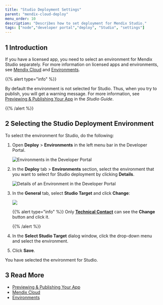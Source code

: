 ```yaml
---
title: "Studio Deployment Settings"
parent: "mendix-cloud-deploy"
menu_order: 10
description: "Describes how to set deployment for Mendix Studio."
tags: ["node","developer portal","deploy", "Studio", "settings"]
---
```


## 1 Introduction

If you have a licensed app, you need to select an environment for Mendix Studio separately. For more information on licensed apps and environments, see [Mendix Cloud](mendix-cloud-deploy) and [Environments](environments). 

{{% alert type="info" %}}

By default the environment is not selected for Studio. Thus, when you try to publish, you will get a warning message. For more information, see [Previewing & Publishing Your App](/studio/publishing-app) in the *Studio Guide*.

{{% /alert %}}

## 2 Selecting the Studio Deployment Environment 

To select the environment for Studio, do the following:

1.  Open **Deploy** > **Environments** in the left menu bar in the Developer Portal.

    ![Environments in the Developer Portal](attachments/studio-deployment-settings/developer-portal-deploy-environments.png)

2.  In the **Deploy** tab > **Environments** section, select the environment that you want to select for Studio deployment by clicking **Details**. 

    ![Details of an Environment in the Developer Portal](attachments/studio-deployment-settings/developer-portal-environments-details.png)

3.  In the **General** tab, select **Studio Target** and click **Change**:

    ![](attachments/studio-deployment-settings/developer-portal-web-modeler-target.png) <br/>

    {{% alert type="info" %}} Only **[Technical Contact](../company-app-roles/technical-contact)** can see the **Change** button and click it. 

    {{% /alert %}}

4. In the **Select Studio Target** dialog window, click the drop-down menu and select the environment. 

5. Click **Save**.

You have selected the environment for Studio. 

## 3 Read More

*   [Previewing & Publishing Your App](/studio/publishing-app)
*   [Mendix Cloud](mendix-cloud-deploy)
*   [Environments](environments)
